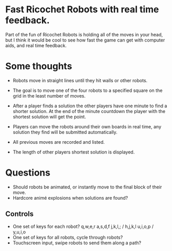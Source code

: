 # Fast Ricochet Robots with real time feedback.

Part of the fun of Ricochet Robots is holding all of the moves in your head, but I think it would be
cool to see how fast the game can get with computer aids, and real time feedback.

# Some thoughts

- Robots move in straight lines until they hit walls or other robots.
- The goal is to move one of the four robots to a specified square on the grid in the least number of moves.
- After a player finds a solution the other players have one minute to find a shorter solution.
  At the end of the minute countdown the player with the shortest solution will get the point.

- Players can move the robots around their own boards in real time, any solution they find will
  be submitted automatically.
- All previous moves are recorded and listed.
- The length of other players shortest solution is displayed.


# Questions
- Should robots be animated, or instantly move to the final block of their move.
- Hardcore animé explosions when solutions are found?

## Controls
- One set of keys for each robot?
  q,w,e,r
  a,s,d,f
  j,k,l,; / h,j,k,l
  u,i,o,p / y,u,i,o
- One set of keys for all robots, cycle through robots?
- Touchscreen input, swipe robots to send them along a path?
